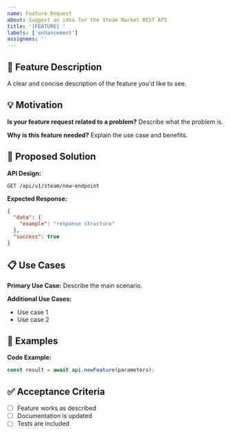 ```yaml
---
name: Feature Request
about: Suggest an idea for the Steam Market REST API
title: '[FEATURE] '
labels: ['enhancement']
assignees: ''
---
```


## 🚀 Feature Description

A clear and concise description of the feature you'd like to see.

## 💡 Motivation

**Is your feature request related to a problem?**
Describe what the problem is.

**Why is this feature needed?**
Explain the use case and benefits.

## 🎯 Proposed Solution

**API Design:**
```http
GET /api/v1/steam/new-endpoint
```

**Expected Response:**
```json
{
  "data": {
    "example": "response structure"
  },
  "success": true
}
```

## 📋 Use Cases

**Primary Use Case:**
Describe the main scenario.

**Additional Use Cases:**
- Use case 1
- Use case 2

## 🧪 Examples

**Code Example:**
```javascript
const result = await api.newFeature(parameters);
```

## ✅ Acceptance Criteria

- [ ] Feature works as described
- [ ] Documentation is updated
- [ ] Tests are included
